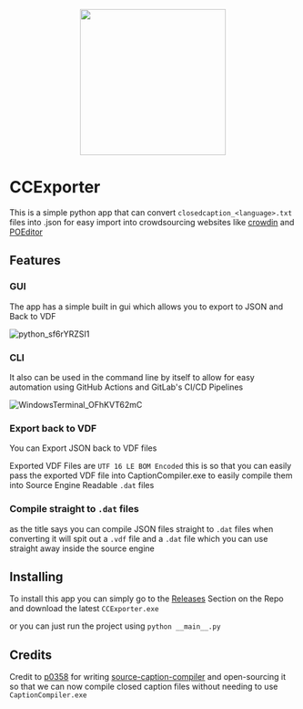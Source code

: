 
<p align="center">
  <img width="256" height="256" src="https://img.nbc66.dev/CCExporter_icon.png">
</p>

# CCExporter
This is a simple python app that can convert `closedcaption_<language>.txt` files into .json for easy import into crowdsourcing websites like
[crowdin](https://crowdin.com/)
and
[POEditor](https://poeditor.com/)

## Features

### GUI
The app has a simple built in gui which allows you to export to JSON and Back to VDF

![python_sf6rYRZSI1](https://github.com/Nbc66/CCExporter/assets/34843947/2ccc3d73-15f8-414b-be05-9a74e4d9c060)

### CLI
It also can be used in the command line by itself to allow for easy automation using GitHub Actions and GitLab's CI/CD Pipelines

![WindowsTerminal_OFhKVT62mC](https://github.com/Nbc66/CCExporter/assets/34843947/1fb513fb-c464-413b-b90b-8a14ad39ab44)

### Export back to VDF
You can Export JSON back to VDF files 

Exported VDF Files are `UTF 16 LE BOM Encoded` this is so that you can easily pass the exported VDF file into CaptionCompiler.exe to easily compile them into
Source Engine Readable `.dat` files

### Compile straight to `.dat` files

as the title says you can compile JSON files straight to `.dat` files when converting
it will spit out a `.vdf` file and a `.dat` file which you can use straight away inside the source engine

## Installing
To install this app you can simply go to the [Releases](https://github.com/Nbc66/CCExporter/releases) Section on the Repo
and download the latest `CCExporter.exe`

or you can just run the project using `python __main__.py`

## Credits

Credit to [p0358](https://github.com/p0358) for writing [source-caption-compiler](https://github.com/p0358/source-caption-compiler) and open-sourcing it so that we can now compile 
closed caption files without needing to use `CaptionCompiler.exe`
